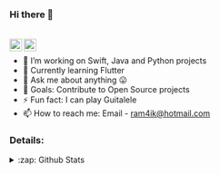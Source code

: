 ### Hi there 👋

<br/>
<a href="https://twitter.com/RamiRamill">
  <img align="left" alt="Ramil | Twitter" width="22px" src="https://cdn.jsdelivr.net/npm/simple-icons@v3/icons/twitter.svg" />
</a>
<a href="https://www.linkedin.com/in/ramillibragimov">
  <img align="left" alt="Ramil's LinkdeIN" width="22px" src="https://cdn.jsdelivr.net/npm/simple-icons@v3/icons/linkedin.svg" />
</a>

##

- 🔭 I’m working on Swift, Java and Python projects
- 🌱 Currently learning Flutter
- 💬 Ask me about anything 😛
- 🥅 Goals: Contribute to Open Source projects
- ⚡ Fun fact: I can play Guitalele
- 📫 How to reach me: Email - ram4ik@hotmail.com

### Details:
<details>
  <summary>:zap: Github Stats</summary>
  <img align="left" alt="Ramil's Github Stats" src="https://github-readme-stats.codestackr.vercel.app/api?username=ram4ik&show_icons=true&hide_border=true" />
</details>
